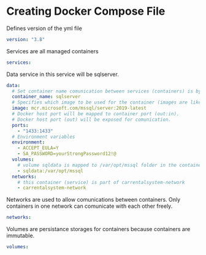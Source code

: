 # Creating Docker Compose File

Defines version of the yml file

```yml
version: "3.8"
```

Services are all managed containers

```yml
services:
```

Data service in this service will be sqlserver. 
```yml
data:
  # Set container name comunication between services (containers) is by name
  container_name: sqlserver  
  # Specifies which image to be used for the container (images are like blueprints)
  image: mcr.microsoft.com/mssql/server:2019-latest
  # Docker host port will be mapped to container port (out:in). 
  # Docker host port (out) will be exposed for comunication.
  ports:
    - "1433:1433"
  # Environment variables
  environment:
    - ACCEPT_EULA=Y
    - SA_PASSWORD=yourStrongPassword12!@
  volumes:
    # volume sqldata is mapped to /var/opt/mssql folder in the container.
    - sqldata:/var/opt/mssql
  networks:
    # this container (service) is part of carrentalsystem-network
    - carrentalsystem-network
```

Networks are used to allow comunications between containers. Only containers in one network can comunicate with each other freely.

```yml
networks:
```

Volumes are persistance storages for containers because containers are immutable.
```yml
volumes:
```
